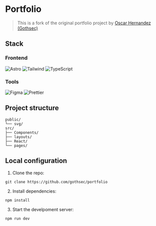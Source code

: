 # Portfolio

> This is a fork of the original portfolio project by [Oscar Hernandez (Gothsec)](https://github.com/Gothsec/Portfolio)

## **Stack**

### **Frontend**

![Astro](https://img.shields.io/badge/Astro-FF5D01?logo=astro&logoColor=white)
![Tailwind](https://img.shields.io/badge/Tailwind_CSS-38B2AC?logo=tailwind-css&logoColor=white)
![TypeScript](https://img.shields.io/badge/TypeScript-3178C6?logo=typescript&logoColor=white)

### **Tools**

![Figma](https://img.shields.io/badge/Figma-F24E1E?logo=figma&logoColor=white)
![Prettier](https://img.shields.io/badge/Prettier-F7B93E?logo=prettier&logoColor=black)

## **Project structure**

```
public/
└── svg/
src/
├── Components/
├── layouts/
├── React/
└── pages/
```

## **Local configuration**

1. Clone the repo:

```
git clone https://github.com/gothsec/portfolio
```

2. Install dependencies:

```
npm install
```

3. Start the develpoment server:

```
npm run dev
```
